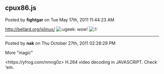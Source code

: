 ## cpux86.js
Posted by **fightgar** on Tue May 17th, 2011 11:44:23 AM

<!-- m --><a class="postlink" href="http://bellard.org/jslinux/">http://bellard.org/jslinux/</a><!-- m -->

 <!-- s:ugeek: --><img src="{SMILIES_PATH}/icon_e_ugeek.gif" alt=":ugeek:" title="Uber Geek" /><!-- s:ugeek: --> wow!  <!-- s:!: --><img src="{SMILIES_PATH}/icon_exclaim.gif" alt=":!:" title="Exclamation" /><!-- s:!: -->

--------------------------------------------------------------------------------

Posted by **nak** on Thu October 27th, 2011 02:28:29 PM

More &quot;magic&quot;

<https&#58;//yfrog&#46;com/nmng0z>
H.264 video decoding in JAVASCRIPT. Check 'em.
